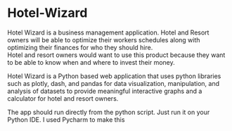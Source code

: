 # Hotel-Wizard
Hotel Wizard is a business management application. 
Hotel and Resort owners will be able to optimize their workers schedules along with optimizing their finances for who they should  hire.  
Hotel and resort owners would want to use this product because they want to be able to know when and where to invest their money.  

Hotel Wizard is a Python based web application that uses python libraries such as plotly, dash, and pandas for data visualization, manipulation, and analysis of datasets to provide meaningful interactive graphs and a calculator for hotel and resort owners.

The app should run directly from the python script. Just run it on your Python IDE. I used Pycharm to make this
